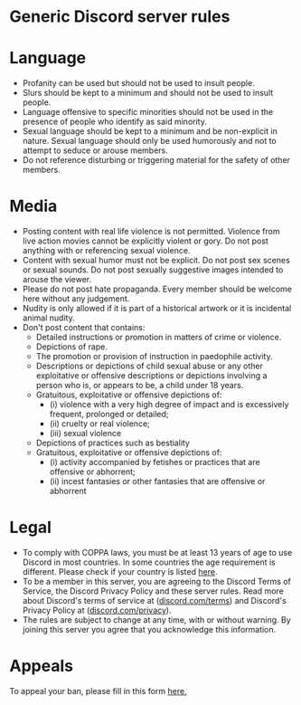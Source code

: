 # Generic Discord server rules
# Language
- Profanity can be used but should not be used to insult people.
- Slurs should be kept to a minimum and should not be used to insult people.
- Language offensive to specific minorities should not be used in the presence of people who identify as said minority.
- Sexual language should be kept to a minimum and be non-explicit in nature. Sexual language should only be used humorously and not to attempt to seduce or arouse members.
- Do not reference disturbing or triggering material for the safety of other members.

# Media
- Posting content with real life violence is not permitted. Violence from live action movies cannot be explicitly violent or gory. Do not post anything with or referencing sexual violence.
- Content with sexual humor must not be explicit. Do not post sex scenes or sexual sounds. Do not post sexually suggestive images intended to arouse the viewer.
- Please do not post hate propaganda. Every member should be welcome here without any judgement.
- Nudity is only allowed if it is part of a historical artwork or it is incidental animal nudity.
- Don't post content that contains:
     - Detailed instructions or promotion in matters of crime or violence.
     - Depictions of rape.
     - The promotion or provision of instruction in paedophile activity.
     - Descriptions or depictions of child sexual abuse or any other exploitative or offensive descriptions or depictions involving a person who is, or appears to be, a child under 18 years.
     - Gratuitous, exploitative or offensive depictions of:
        - (i) violence with a very high degree of impact and is excessively frequent, prolonged or detailed;
        - (ii) cruelty or real violence;
        - (iii) sexual violence
     - Depictions of practices such as bestiality
     - Gratuitous, exploitative or offensive depictions of:
        - (i) activity accompanied by fetishes or practices that are offensive or abhorrent;
        - (ii) incest fantasies or other fantasies that are offensive or abhorrent

# Legal
- To comply with COPPA laws, you must be at least 13 years of age to use Discord in most countries. In some countries the age requirement is different. Please check if your country is listed <a href="https://support.discord.com/hc/en-us/articles/360040724612">here</a>.
- To be a member in this server, you are agreeing to the Discord Terms of Service, the Discord Privacy Policy and these server rules. Read more about Discord's terms of service at (<a href="https://discord.com/terms">discord.com/terms</a>) and Discord's Privacy Policy at (<a href="https://discord.com/privacy">discord.com/privacy</a>).
- The rules are subject to change at any time, with or without warning. By joining this server you agree that you acknowledge this information.

# Appeals
To appeal your ban, please fill in this form <a href="https://forms.gle/xqJzAsh1cjG1z5CE6">here.</a>
